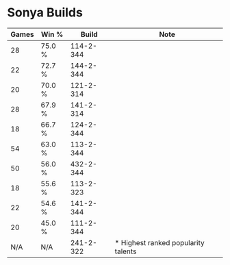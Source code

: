 # Sonya Builds

Games  | Win %  | Build     | Note
-----  | -----  | -----     | ----
28     | 75.0 % | 114-2-344 | 
22     | 72.7 % | 144-2-344 | 
20     | 70.0 % | 121-2-314 | 
28     | 67.9 % | 141-2-314 | 
18     | 66.7 % | 124-2-344 | 
54     | 63.0 % | 113-2-344 | 
50     | 56.0 % | 432-2-344 | 
18     | 55.6 % | 113-2-323 | 
22     | 54.6 % | 141-2-344 | 
20     | 45.0 % | 111-2-344 | 
N/A    | N/A    | 241-2-322 | * Highest ranked popularity talents
